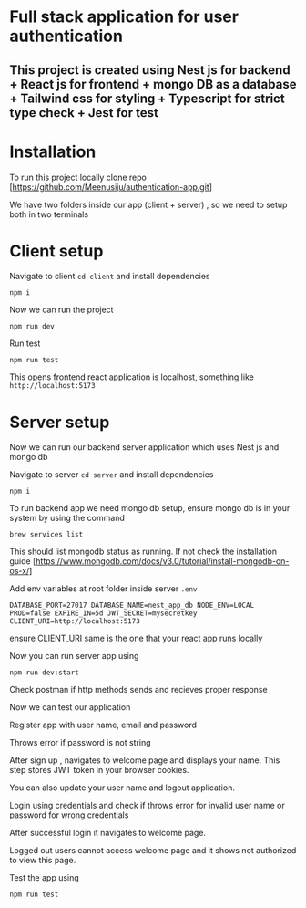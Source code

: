 # Full stack application for user authentication

## This project is created using Nest js for backend + React js for frontend + mongo DB as a database + Tailwind css for styling + Typescript for strict type check + Jest for test 

# Installation

To run this project locally clone repo [https://github.com/Meenusiju/authentication-app.git] 

We have two folders inside our app (client + server) , so we need to setup both in two terminals

# Client setup

Navigate to client `cd client` and install dependencies

`npm i`

Now we can run the project

`npm run dev`

Run test

`npm run test`

This opens frontend react application is localhost, something like `http://localhost:5173`

# Server setup

Now we can run our backend server application which uses Nest js and mongo db

Navigate to server `cd server` and install dependencies

`npm i`

To run backend app we need mongo db setup, ensure mongo db is in your system by using the command

`brew services list`

This should list mongodb status as running. If not check the installation guide [https://www.mongodb.com/docs/v3.0/tutorial/install-mongodb-on-os-x/]

Add env variables at root folder inside server `.env`

` DATABASE_PORT=27017
DATABASE_NAME=nest_app_db
NODE_ENV=LOCAL
PROD=false
EXPIRE_IN=5d
JWT_SECRET=mysecretkey
CLIENT_URI=http://localhost:5173 `

ensure CLIENT_URI same is the one that your react app runs locally

Now you can run server app using 

`npm run dev:start`

Check postman if http methods sends and recieves proper response

Now we can test our application 

Register app with user name, email and password 

Throws error if password is not string

After sign up , navigates to welcome page and displays your name. This step stores JWT token in your browser cookies.

You can also update your user name and logout application. 

Login using credentials and check if throws error for invalid user name or password for wrong credentials

After successful login it navigates to welcome page. 

Logged out users cannot access welcome page and it shows not authorized to view this page. 

Test the app using 

`npm run test`


